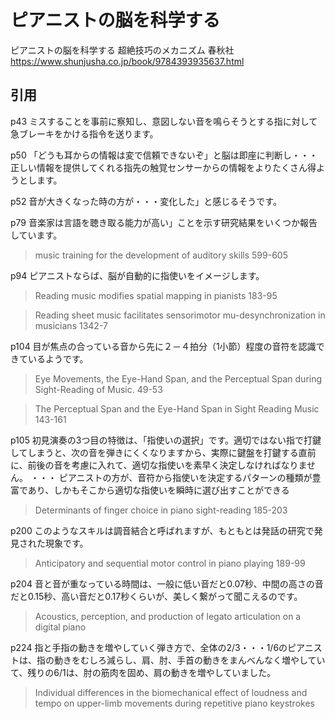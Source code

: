# ピアニストの脳を科学する

ピアニストの脳を科学する 超絶技巧のメカニズム 春秋社
https://www.shunjusha.co.jp/book/9784393935637.html

## 引用

p43 ミスすることを事前に察知し、意図しない音を鳴らそうとする指に対して急ブレーキをかける指令を送ります。

p50 「どうも耳からの情報は変で信頼できないぞ」と脳は即座に判断し・・・正しい情報を提供してくれる指先の触覚センサーからの情報をよりたくさん得ようとします。

p52 音が大きくなった時の方が・・・変化した」と感じるそうです。

p79 音楽家は言語を聴き取る能力が高い」ことを示す研究結果をいくつか報告しています。
> music training for the development of auditory skills 599-605

p94 ピアニストならば、脳が自動的に指使いをイメージします。
> Reading music modifies spatial mapping in pianists 183-95

> Reading sheet music facilitates sensorimotor mu-desynchronization in musicians 1342-7

p104 目が焦点の合っている音から先に２－４拍分（1小節）程度の音符を認識できているようです。
> Eye Movements, the Eye-Hand Span, and the Perceptual Span during Sight-Reading of Music. 49-53

> The Perceptual Span and the Eye-Hand Span in Sight Reading Music 143-161

p105 初見演奏の3つ目の特徴は、「指使いの選択」です。適切ではない指で打鍵してしまうと、次の音を弾きにくくなりますから、実際に鍵盤を打鍵する直前に、前後の音を考慮に入れて、適切な指使いを素早く決定しなければなりません。
・・・
ピアニストの方が、音符から指使いを決定するパターンの種類が豊富であり、しかもそこから適切な指使いを瞬時に選び出すことができる
> Determinants of finger choice in piano sight-reading 185-203

p200 このようなスキルは調音結合と呼ばれますが、もともとは発話の研究で発見された現象です。
> Anticipatory and sequential motor control in piano playing 189-99

p204 音と音が重なっている時間は、一般に低い音だと0.07秒、中間の高さの音だと0.15秒、高い音だと0.17秒くらいが、美しく繋がって聞こえるのです。
> Acoustics, perception, and production of legato articulation on a digital piano 

p224 指と手指の動きを増やしていく弾き方で、全体の2/3・・・1/6のピアニストは、指の動きをむしろ減らし、肩、肘、手首の動きをまんべんなく増やしていて、残りの6/1は、肘の筋肉を固め、肩の動きを増やしていました。
> Individual differences in the biomechanical effect of loudness and tempo on upper-limb movements during repetitive piano keystrokes

